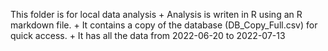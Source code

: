 This folder is for local data analysis
	+ Analysis is writen in R using an R markdown file. 
	+ It contains a copy of the database (DB_Copy_Full.csv) for quick access. 
	+ It has all the data from 2022-06-20 to 2022-07-13